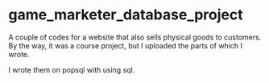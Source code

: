 # game_marketer_database_project
A couple of codes for a website that also sells physical goods to customers. By the way, it was a course project, but I uploaded the parts of which I wrote.

I wrote them on popsql with using sql.